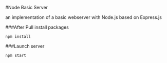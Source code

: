 #Node Basic Server

an implementation of a basic webserver with Node.js based on Express.js


###After Pull
install packages
```
npm install
```

###Launch server
```
npm start
```
